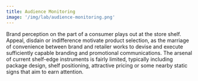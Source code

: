 ```yaml
---
title: Audience Monitoring
image: '/img/lab/audience-monitoring.png'
---
```


Brand perception on the part of a consumer plays out at the store shelf. Appeal, disdain or indifference motivate product selection, as the marriage of convenience between brand and retailer works to devise and execute sufficiently capable branding and promotional communications. The arsenal of current shelf-edge instruments is fairly limited, typically including package design, shelf positioning, attractive pricing or some nearby static signs that aim to earn attention.
